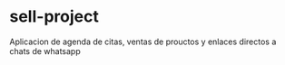# sell-project
Aplicacion de agenda de citas, ventas de prouctos y enlaces directos a chats de whatsapp
